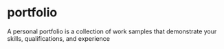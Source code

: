 # portfolio
A personal portfolio is a collection of work samples that demonstrate your skills, qualifications, and experience
